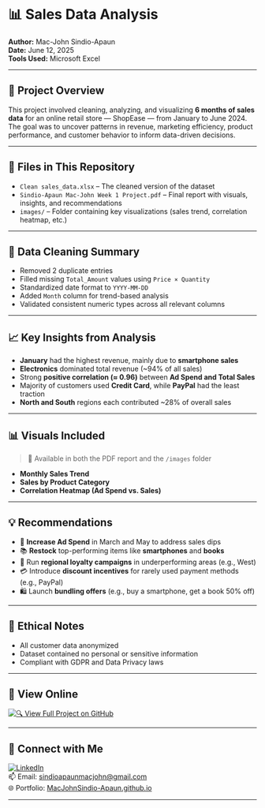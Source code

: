 # 📊 Sales Data Analysis

**Author:** Mac-John Sindio-Apaun  
**Date:** June 12, 2025  
**Tools Used:** Microsoft Excel  

---

## 🧾 Project Overview

This project involved cleaning, analyzing, and visualizing **6 months of sales data** for an online retail store — ShopEase — from January to June 2024. The goal was to uncover patterns in revenue, marketing efficiency, product performance, and customer behavior to inform data-driven decisions.

---

## 📂 Files in This Repository

- `Clean sales_data.xlsx` – The cleaned version of the dataset  
- `Sindio-Apaun Mac-John Week 1 Project.pdf` – Final report with visuals, insights, and recommendations  
- `images/` – Folder containing key visualizations (sales trend, correlation heatmap, etc.)

---

## 🧹 Data Cleaning Summary

- Removed 2 duplicate entries
- Filled missing `Total_Amount` values using `Price × Quantity`
- Standardized date format to `YYYY-MM-DD`
- Added `Month` column for trend-based analysis
- Validated consistent numeric types across all relevant columns

---

## 📈 Key Insights from Analysis

- **January** had the highest revenue, mainly due to **smartphone sales**
- **Electronics** dominated total revenue (~94% of all sales)
- Strong **positive correlation (≈ 0.96)** between **Ad Spend and Total Sales**
- Majority of customers used **Credit Card**, while **PayPal** had the least traction
- **North and South** regions each contributed ~28% of overall sales

---

## 📊 Visuals Included

> 📍 Available in both the PDF report and the `/images` folder

- **Monthly Sales Trend**  
- **Sales by Product Category**  
- **Correlation Heatmap (Ad Spend vs. Sales)**  

---

## 💡 Recommendations

- 📢 **Increase Ad Spend** in March and May to address sales dips
- 📚 **Restock** top-performing items like **smartphones** and **books**
- 🎯 Run **regional loyalty campaigns** in underperforming areas (e.g., West)
- 💳 Introduce **discount incentives** for rarely used payment methods (e.g., PayPal)
- 🛍️ Launch **bundling offers** (e.g., buy a smartphone, get a book 50% off)

---

## 🔐 Ethical Notes

- All customer data anonymized  
- Dataset contained no personal or sensitive information  
- Compliant with GDPR and Data Privacy laws

---

## 🔗 View Online

[![🔍 View Full Project on GitHub](https://img.shields.io/badge/View_Project-GitHub-blue?style=for-the-badge&logo=github)](https://github.com/Mac-John/sales_data_analysis)

---

## 👋 Connect with Me

[![LinkedIn](https://img.shields.io/badge/LinkedIn-Connect-blue?style=for-the-badge&logo=linkedin)](https://linkedin.com/in/macjohnsindioapaun)  
📫 Email: sindioapaunmacjohn@gmail.com  
🌐 Portfolio: [MacJohnSindio-Apaun.github.io](https://MacJohnSindio-Apaun.github.io)

---

